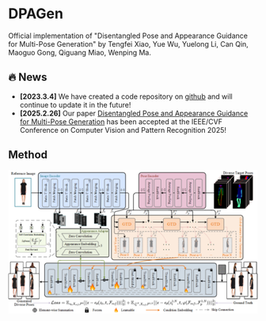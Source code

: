# DPAGen
Official implementation of "Disentangled Pose and Appearance Guidance for Multi-Pose Generation" by Tengfei Xiao, Yue Wu, Yuelong Li, Can Qin, Maoguo Gong, Qiguang Miao, Wenping Ma.

## :fire: News
* **[2023.3.4]** We have created a code repository on [github](https://github.com/Xiaofei-CN/DPAGen) and will continue to update it in the future!
* **[2025.2.26]** Our paper [Disentangled Pose and Appearance Guidance for Multi-Pose Generation]() has been accepted at the IEEE/CVF Conference on Computer Vision and Pattern Recognition 2025!

## Method
<img src=figure/overview.png>
